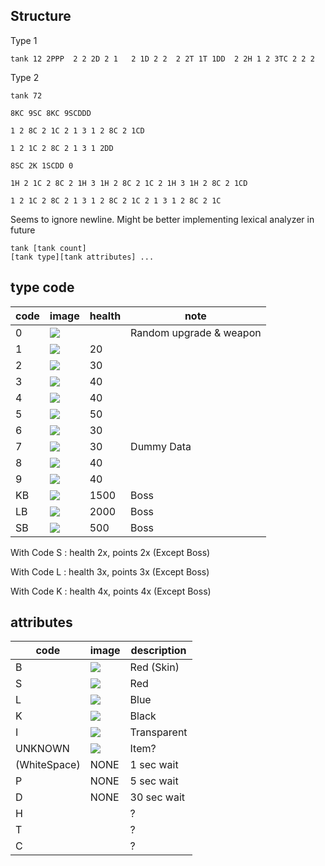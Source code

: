 ## Structure

Type 1
```text
tank 12 2PPP  2 2 2D 2 1   2 1D 2 2  2 2T 1T 1DD  2 2H 1 2 3TC 2 2 2
```

Type 2
```text
tank 72  

8KC 9SC 8KC 9SCDDD 

1 2 8C 2 1C 2 1 3 1 2 8C 2 1CD

1 2 1C 2 8C 2 1 3 1 2DD 

8SC 2K 1SCDD 0

1H 2 1C 2 8C 2 1H 3 1H 2 8C 2 1C 2 1H 3 1H 2 8C 2 1CD

1 2 1C 2 8C 2 1 3 1 2 8C 2 1C 2 1 3 1 2 8C 2 1C

```

Seems to ignore newline. Might be better implementing lexical analyzer in future

```text
tank [tank count]
[tank type][tank attributes] ...
```


## type code

| code | image                                                                                          | health | note                    |
|------|------------------------------------------------------------------------------------------------|--------|-------------------------|
| 0    | ![](https://github.com/jupiterbjy/OpenAT/assets/45421813/65894c31-59a1-4b7f-9678-6bcafbe616e2) |        | Random upgrade & weapon |
| 1    | ![](https://github.com/jupiterbjy/OpenAT/assets/45421813/87a13735-3753-4137-8cf9-e078517c63e4) | 20     |                         |
| 2    | ![](https://github.com/jupiterbjy/OpenAT/assets/45421813/8a1c9219-a9f8-4095-9fd1-5549a36d408c) | 30     |                         |
| 3    | ![](https://github.com/jupiterbjy/OpenAT/assets/45421813/1870fb17-5b7a-4932-9101-3b7812c08972) | 40     |                         |
| 4    | ![](https://github.com/jupiterbjy/OpenAT/assets/45421813/7937a46e-c465-4ef9-b4d4-03dbfca90874) | 40     |                         |
| 5    | ![](https://github.com/jupiterbjy/OpenAT/assets/45421813/86a583ed-5ae8-40be-8d14-d012527599fb) | 50     |                         |
| 6    | ![](https://github.com/jupiterbjy/OpenAT/assets/45421813/34c952c4-86bc-47ea-b76d-59dc5fbfd863) | 30     |                         |
| 7    | ![](https://github.com/jupiterbjy/OpenAT/assets/45421813/03d551c2-a491-4e1c-aa4e-d5272c36ffb9) | 30     | Dummy Data              |
| 8    | ![](https://github.com/jupiterbjy/OpenAT/assets/45421813/135cd1cd-3a82-49be-a98a-8a9b51d93758) | 40     |                         |
| 9    | ![](https://github.com/jupiterbjy/OpenAT/assets/45421813/07779d3b-cfe9-4258-a831-39afcc2c31e0) | 40     |                         |
| KB   | ![](https://github.com/jupiterbjy/OpenAT/assets/45421813/e1da3596-a607-475c-a681-069ae002cfc6) | 1500   | Boss                    |
| LB   | ![](https://github.com/jupiterbjy/OpenAT/assets/45421813/d86a7840-97a1-4273-b800-2c002d2e169f) | 2000   | Boss                    | 
| SB   | ![](https://github.com/jupiterbjy/OpenAT/assets/45421813/eea5c4da-afea-40b5-b1d9-e38f1755a586) | 500    | Boss                    |

With Code S : health 2x, points 2x (Except Boss)

With Code L : health 3x, points 3x (Except Boss)

With Code K : health 4x, points 4x (Except Boss)

## attributes

| code         | image                                                                                          | description |
|--------------|------------------------------------------------------------------------------------------------|-------------|
| B            | ![](https://github.com/jupiterbjy/OpenAT/assets/45421813/9fe1739e-ab7b-4022-94a4-193e36833497) | Red (Skin)  |
| S            | ![](https://github.com/jupiterbjy/OpenAT/assets/45421813/9fe1739e-ab7b-4022-94a4-193e36833497) | Red         |
| L            | ![](https://github.com/jupiterbjy/OpenAT/assets/45421813/0d07b150-6d34-4fb1-ad5b-6f675b108ab3) | Blue        |
| K            | ![](https://github.com/jupiterbjy/OpenAT/assets/45421813/17308f7d-59e4-41c6-9853-d1a0942c7e6e) | Black       |
| I            | ![](https://github.com/jupiterbjy/OpenAT/assets/45421813/3af3344f-556e-44b3-8a95-75cb4814a71f) | Transparent |
| UNKNOWN      | ![](https://github.com/jupiterbjy/OpenAT/assets/45421813/2dd95927-4e0d-4ca1-874a-2a932481365a) | Item?       |
| (WhiteSpace) | NONE                                                                                           | 1 sec wait  |
| P            | NONE                                                                                           | 5 sec wait  |
| D            | NONE                                                                                           | 30 sec wait |
| H            |                                                                                                | ?           |
| T            |                                                                                                | ?           |
| C            |                                                                                                | ?           | 

